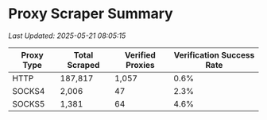 # Proxy Scraper Summary

_Last Updated: 2025-05-21 08:05:15_

| Proxy Type | Total Scraped | Verified Proxies | Verification Success Rate |
|------------|--------------|------------------|--------------------------|
| HTTP | 187,817 | 1,057 | 0.6% |
| SOCKS4 | 2,006 | 47 | 2.3% |
| SOCKS5 | 1,381 | 64 | 4.6% |
